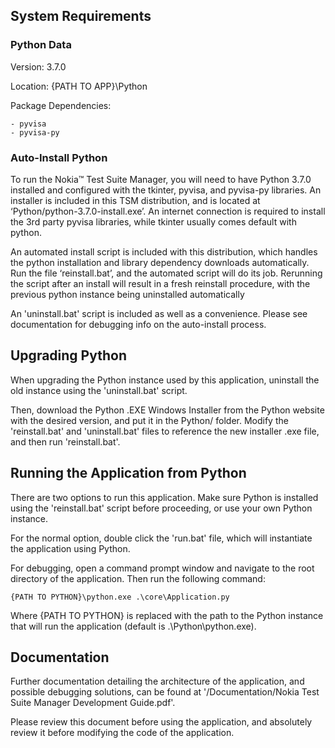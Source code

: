 
## System Requirements ##

### Python Data ###
Version: 3.7.0

Location: {PATH TO APP}\Python

Package Dependencies:

	- pyvisa
	- pyvisa-py

### Auto-Install Python ###

To run the Nokia™ Test Suite Manager, you will need to have Python 3.7.0 installed and configured with the tkinter, pyvisa, and pyvisa-py libraries. An installer is included in this TSM distribution, and is located at ‘Python/python-3.7.0-install.exe’. An internet connection is required to install the 3rd party pyvisa libraries, while tkinter usually comes default with python.

An automated install script is included with this distribution, which handles the python installation and library dependency downloads automatically. Run the file ‘reinstall.bat’, and the automated script will do its job. Rerunning the script after an install will result in a fresh reinstall procedure, with the previous python instance being uninstalled automatically

An 'uninstall.bat' script is included as well as a convenience. Please see documentation for debugging info on the auto-install process.

## Upgrading Python ##

When upgrading the Python instance used by this application, uninstall the old instance using the 'uninstall.bat' script.

Then, download the Python .EXE Windows Installer from the Python website with the desired version, and put it in the Python/ folder. Modify the 'reinstall.bat' and 'uninstall.bat' files to reference the new installer .exe file, and then run 'reinstall.bat'.

## Running the Application from Python ##

There are two options to run this application. Make sure Python is installed using the 'reinstall.bat' script before proceeding, or use your own Python instance.

For the normal option, double click the 'run.bat' file, which will instantiate the application using Python.

For debugging, open a command prompt window and navigate to the root directory of the application. Then run the following command:

	{PATH TO PYTHON}\python.exe .\core\Application.py

Where {PATH TO PYTHON} is replaced with the path to the Python instance that will run the application (default is .\Python\python.exe).

## Documentation ##

Further documentation detailing the architecture of the application, and possible debugging solutions, can be found at '/Documentation/Nokia Test Suite Manager Development Guide.pdf'.

Please review this document before using the application, and absolutely review it before modifying the code of the application.

